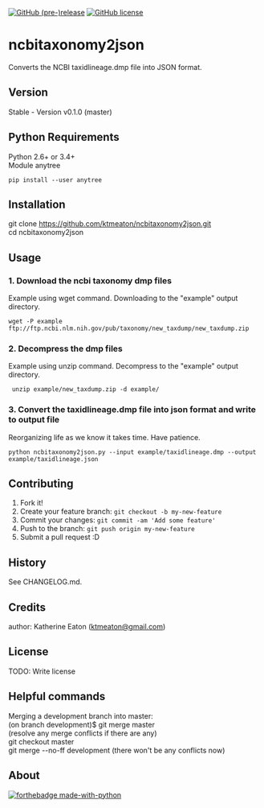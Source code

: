 [![GitHub (pre-)release](https://img.shields.io/badge/Release-v0.3.1-red.svg)](https://github.com/ktmeaton/NCBImeta/releases/tag/v0.1.0)
[![GitHub license](https://img.shields.io/github/license/ktmeaton/NCBImeta.svg?style=flat)](https://github.com/ktmeaton/NCBImeta/blob/master/LICENSE)




# ncbitaxonomy2json
Converts the NCBI taxidlineage.dmp file into JSON format.


## Version

Stable - Version v0.1.0 (master)

## Python Requirements
Python 2.6+ or 3.4+   
Module anytree

```
pip install --user anytree
```

## Installation

git clone https://github.com/ktmeaton/ncbitaxonomy2json.git   
cd ncbitaxonomy2json 

## Usage

### 1. Download the ncbi taxonomy dmp files
Example using wget command. Downloading to the "example" output directory.
```
wget -P example ftp://ftp.ncbi.nlm.nih.gov/pub/taxonomy/new_taxdump/new_taxdump.zip
```

### 2. Decompress the dmp files
Example using unzip command. Decompress to the "example" output directory.
```
 unzip example/new_taxdump.zip -d example/
```

### 3. Convert the taxidlineage.dmp file into json format and write to output file
Reorganizing life as we know it takes time. Have patience.
```
python ncbitaxonomy2json.py --input example/taxidlineage.dmp --output example/taxidlineage.json
```

## Contributing

1. Fork it!
2. Create your feature branch: `git checkout -b my-new-feature`
3. Commit your changes: `git commit -am 'Add some feature'`
4. Push to the branch: `git push origin my-new-feature`
5. Submit a pull request :D

## History

See CHANGELOG.md.

## Credits

author: Katherine Eaton (ktmeaton@gmail.com)

## License

TODO: Write license

## Helpful commands  
Merging a development branch into master:  
        (on branch development)$ git merge master  
        (resolve any merge conflicts if there are any)  
        git checkout master  
        git merge --no-ff development (there won't be any conflicts now)  
        
## About

[![forthebadge made-with-python](http://ForTheBadge.com/images/badges/made-with-python.svg)](https://www.python.org/)
